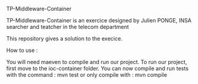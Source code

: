 TP-Middleware-Container 


TP-Middleware-Container is an exercice designed by Julien PONGE, INSA searcher and teatcher in the telecom department

This repository gives a solution to the execice.


How to use : 

You will need maeven to compile and run our project. 
To run our project, first move to the ioc-container folder.
You can now compile and run tests with the command : 
	mvn test 
or only compile with : 
	mvn compile

